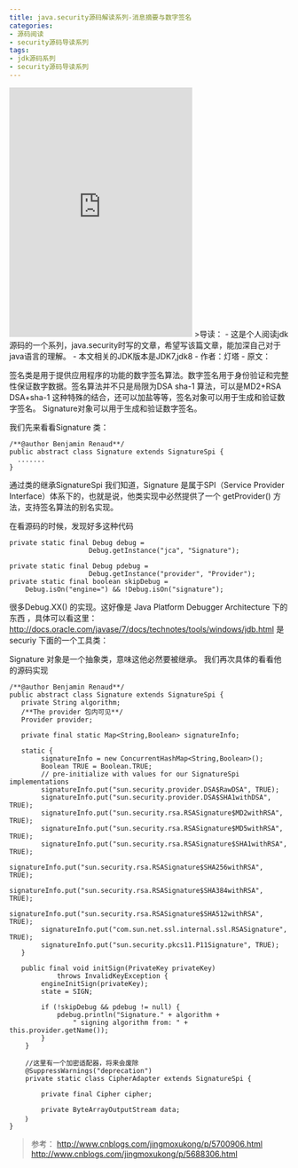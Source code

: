 ```yaml
---
title: java.security源码解读系列-消息摘要与数字签名
categories:
- 源码阅读
- security源码导读系列
tags:
- jdk源码系列
- security源码导读系列
---
```


<iframe frameborder="no" border="0" marginwidth="0" marginheight="0" width=330 height=450 src="http://music.163.com/outchain/player?type=0&id=434934139&auto=1&height=430"></iframe>
>导读：
- 这是个人阅读jdk 源码的一个系列，java.security时写的文章，希望写该篇文章，能加深自己对于java语言的理解。
- 本文相关的JDK版本是JDK7,jdk8
- 作者：灯塔
- 原文： 

签名类是用于提供应用程序的功能的数字签名算法。数字签名用于身份验证和完整性保证数字数据。签名算法并不只是局限为DSA sha-1 算法，可以是MD2+RSA DSA+sha-1 这种特殊的结合，还可以加盐等等，签名对象可以用于生成和验证数字签名。
Signature对象可以用于生成和验证数字签名。

<!-- more -->

我们先来看看Signature 类：
```
/**@author Benjamin Renaud**/
public abstract class Signature extends SignatureSpi {
  ....... 
}
```
通过类的继承SignatureSpi 我们知道，Signature 是属于SPI（Service Provider Interface）体系下的，也就是说，他类实现中必然提供了一个 getProvider() 方法，支持签名算法的别名实现。

在看源码的时候，发现好多这种代码
```
private static final Debug debug =
					Debug.getInstance("jca", "Signature");

private static final Debug pdebug =
					Debug.getInstance("provider", "Provider");
private static final boolean skipDebug =
	Debug.isOn("engine=") && !Debug.isOn("signature");
```
很多Debug.XX() 的实现。这好像是 Java Platform Debugger Architecture  下的东西 ，具体可以看这里：http://docs.oracle.com/javase/7/docs/technotes/tools/windows/jdb.html
是securiy 下面的一个工具类：


Signature 对象是一个抽象类，意味这他必然要被继承。
我们再次具体的看看他的源码实现
``` 
/**@author Benjamin Renaud**/
public abstract class Signature extends SignatureSpi {
   private String algorithm;
   /**The provider 包内可见**/
   Provider provider;
   
   private final static Map<String,Boolean> signatureInfo;

   static {
        signatureInfo = new ConcurrentHashMap<String,Boolean>();
        Boolean TRUE = Boolean.TRUE;
        // pre-initialize with values for our SignatureSpi implementations
        signatureInfo.put("sun.security.provider.DSA$RawDSA", TRUE);
        signatureInfo.put("sun.security.provider.DSA$SHA1withDSA", TRUE);
        signatureInfo.put("sun.security.rsa.RSASignature$MD2withRSA", TRUE);
        signatureInfo.put("sun.security.rsa.RSASignature$MD5withRSA", TRUE);
        signatureInfo.put("sun.security.rsa.RSASignature$SHA1withRSA", TRUE);
        signatureInfo.put("sun.security.rsa.RSASignature$SHA256withRSA", TRUE);
        signatureInfo.put("sun.security.rsa.RSASignature$SHA384withRSA", TRUE);
        signatureInfo.put("sun.security.rsa.RSASignature$SHA512withRSA", TRUE);
        signatureInfo.put("com.sun.net.ssl.internal.ssl.RSASignature", TRUE);
        signatureInfo.put("sun.security.pkcs11.P11Signature", TRUE);
   }
   
   public final void initSign(PrivateKey privateKey)
            throws InvalidKeyException {
        engineInitSign(privateKey);
        state = SIGN;

        if (!skipDebug && pdebug != null) {
            pdebug.println("Signature." + algorithm +
                " signing algorithm from: " + this.provider.getName());
        }
    }
	
	//这里有一个加密适配器，将来会废除
    @SuppressWarnings("deprecation")
    private static class CipherAdapter extends SignatureSpi {

        private final Cipher cipher;

        private ByteArrayOutputStream data;
	｝	
}	
```


>参考：
http://www.cnblogs.com/jingmoxukong/p/5700906.html
http://www.cnblogs.com/jingmoxukong/p/5688306.html